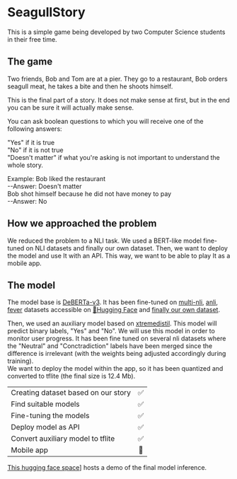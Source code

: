 # SeagullStory
This is a simple game being developed by two Computer Science students in their free time.

## The game
Two friends, Bob and Tom are at a pier. They go to a restaurant, Bob orders seagull meat, he takes a bite and then he shoots himself.  
  
This is the final part of a story. It does not make sense at first, but in the end you can be sure it will actually make sense.  
  
You can ask boolean questions to which you will receive one of the following answers: 
  
"Yes" if it is true  
"No" if it is not true  
"Doesn't matter" if what you're asking is not important to understand the whole story.  
  
Example: Bob liked the restaurant                                   
--Answer: Doesn't matter  
         Bob shot himself because he did not have money to pay      
         --Answer: No  
  
## How we approached the problem
We reduced the problem to a NLI task. We used a BERT-like model fine-tuned on NLI datasets and finally our own dataset. Then, we want to deploy the model 
and use It with an API. This way, we want to be able to play It as a mobile app.  

## The model
The model base is [DeBERTa-v3](https://huggingface.co/microsoft/deberta-v3-base). It has been fine-tuned on [multi-nli](https://huggingface.co/datasets/multi_nli), [anli](https://huggingface.co/datasets/anli), 
[fever](https://huggingface.co/datasets/fever) datasets accessible on [🤗Hugging Face](https://huggingface.co/) and [finally our own dataset](https://github.com/manuu1311/SeagullStory/tree/main/Training_data).  
  
Then, we used an auxiliary model based on [xtremedistil](https://huggingface.co/microsoft/xtremedistil-l6-h256-uncased). 
This model will predict binary labels, "Yes" and "No". We will use this model in order to monitor user progress. It has been fine tuned 
on several nli datasets where the "Neutral" and "Conctradiction" labels have been merged since the difference is irrelevant (with the weights being adjusted 
accordingly during training).  
We want to deploy the model within the app, so it has been quantized and converted to tflite (the final size is 12.4 Mb).

|                                                  |        |
| -------------------------------------------------|:------:|  
| Creating dataset based on our story              |   ✅    |  
| Find suitable models                             |   ✅    |  
| Fine-tuning the models                           |   ✅    |  
| Deploy model as API                              |   ✅    |  
| Convert auxiliary model to tflite                |   ✅    |  
| Mobile app                                       |   🔲    |  



[This hugging face space](https://huggingface.co/spaces/manuu01/SeagullStory)] hosts a demo of the final model inference.


